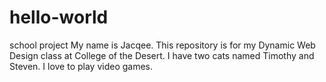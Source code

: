 # hello-world
school project
My name is Jacqee. This repository is for my Dynamic Web Design class at College of the Desert. 
I have two cats named Timothy and Steven. I love to play video games.
